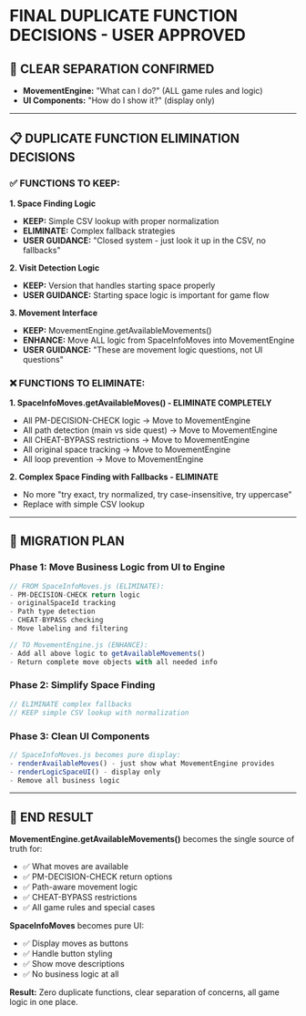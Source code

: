 # FINAL DUPLICATE FUNCTION DECISIONS - USER APPROVED

## 🎯 CLEAR SEPARATION CONFIRMED
- **MovementEngine:** "What can I do?" (ALL game rules and logic)
- **UI Components:** "How do I show it?" (display only)

---

## 📋 DUPLICATE FUNCTION ELIMINATION DECISIONS

### ✅ **FUNCTIONS TO KEEP:**

**1. Space Finding Logic**
- **KEEP:** Simple CSV lookup with proper normalization
- **ELIMINATE:** Complex fallback strategies
- **USER GUIDANCE:** "Closed system - just look it up in the CSV, no fallbacks"

**2. Visit Detection Logic**  
- **KEEP:** Version that handles starting space properly
- **USER GUIDANCE:** Starting space logic is important for game flow

**3. Movement Interface**
- **KEEP:** MovementEngine.getAvailableMovements() 
- **ENHANCE:** Move ALL logic from SpaceInfoMoves into MovementEngine
- **USER GUIDANCE:** "These are movement logic questions, not UI questions"

### ❌ **FUNCTIONS TO ELIMINATE:**

**1. SpaceInfoMoves.getAvailableMoves() - ELIMINATE COMPLETELY**
- All PM-DECISION-CHECK logic → Move to MovementEngine
- All path detection (main vs side quest) → Move to MovementEngine  
- All CHEAT-BYPASS restrictions → Move to MovementEngine
- All original space tracking → Move to MovementEngine
- All loop prevention → Move to MovementEngine

**2. Complex Space Finding with Fallbacks - ELIMINATE**
- No more "try exact, try normalized, try case-insensitive, try uppercase"
- Replace with simple CSV lookup

---

## 🔄 MIGRATION PLAN

### **Phase 1: Move Business Logic from UI to Engine**
```javascript
// FROM SpaceInfoMoves.js (ELIMINATE):
- PM-DECISION-CHECK return logic
- originalSpaceId tracking  
- Path type detection
- CHEAT-BYPASS checking
- Move labeling and filtering

// TO MovementEngine.js (ENHANCE):
- Add all above logic to getAvailableMovements()
- Return complete move objects with all needed info
```

### **Phase 2: Simplify Space Finding**
```javascript
// ELIMINATE complex fallbacks
// KEEP simple CSV lookup with normalization
```

### **Phase 3: Clean UI Components**
```javascript
// SpaceInfoMoves.js becomes pure display:
- renderAvailableMoves() - just show what MovementEngine provides
- renderLogicSpaceUI() - display only
- Remove all business logic
```

---

## 🎯 END RESULT

**MovementEngine.getAvailableMovements()** becomes the single source of truth for:
- ✅ What moves are available
- ✅ PM-DECISION-CHECK return options  
- ✅ Path-aware movement logic
- ✅ CHEAT-BYPASS restrictions
- ✅ All game rules and special cases

**SpaceInfoMoves** becomes pure UI:
- ✅ Display moves as buttons
- ✅ Handle button styling
- ✅ Show move descriptions
- ✅ No business logic at all

**Result:** Zero duplicate functions, clear separation of concerns, all game logic in one place.
